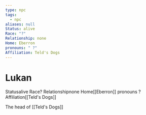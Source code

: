 ```yaml
---
type: npc
tags:
  - npc
aliases: null
Status: alive
Race: "?"
Relationship: none
Home: Eberron
pronouns: " ?"
Affiliation: Teld's Dogs
---
```


# Lukan
<span class="dataview inline-field"><span class="inline-field-key">Status</span><span class="inline-field-value">alive</span></span>
<span class="dataview inline-field"><span class="inline-field-key">Race</span><span class="inline-field-value">?</span></span>
<span class="dataview inline-field"><span class="inline-field-key">Relationship</span><span class="inline-field-value">none</span></span>
<span class="dataview inline-field"><span class="inline-field-key">Home</span><span class="inline-field-value">[[Eberron]]</span></span>
<span class="dataview inline-field"><span class="inline-field-key">pronouns</span><span class="inline-field-value"> ?</span></span>
<span class="dataview inline-field"><span class="inline-field-key">Affiliation</span><span class="inline-field-value">[[Teld's Dogs]]</span></span>

The head of [[Teld's Dogs]]
